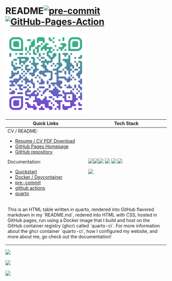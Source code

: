 # README[![pre-commit](https://img.shields.io/badge/pre--commit-enabled-brightgreen?logo=pre-commit.png)](https://github.com/pre-commit/pre-commit)[![GitHub-Pages-Action](https://github.com/cameronrutherford/cameronrutherford/actions/workflows/publish.yml/badge.svg?branch=main)](https://github.com/cameronrutherford/cameronrutherford/actions/workflows/publish.yml)


<p> <a href="https://cameronrutherford.quarto.pub/camerons-git-site/" target="_blank" rel="noreferrer"> <img src="./config/qr-code.svg" width="50%"/> </a>
&#10;
<table data-quarto-postprocess="true">
<colgroup>
<col style="width: 50%" />
<col style="width: 50%" />
</colgroup>
<thead>
<tr class="header">
<th data-quarto-table-cell-role="th">Quick Links</th>
<th data-quarto-table-cell-role="th">Tech Stack</th>
</tr>
</thead>
<tbody>
<tr class="odd">
<td>CV / README:
<ul>
<li><a
href="https://cameronrutherford.quarto.pub/camerons-git-site/resume/resume.html">Resume
/ CV PDF Download</a></li>
<li><a
href="https://cameronrutherford.quarto.pub/camerons-git-site/">GitHub
Pages Homepage</a></li>
<li><a
href="https://github.com/cameronrutherford/cameronrutherford">GitHub
repository</a></li>
</ul>
Documentation:
<ul>
<li><a
href="https://cameronrutherford.quarto.pub/camerons-git-site/config/quickstart.html">Quickstart</a></li>
<li><a
href="https://cameronrutherford.quarto.pub/camerons-git-site/config/devcontainer.html">Docker
/ Devcontainer</a></li>
<li><a
href="https://cameronrutherford.quarto.pub/camerons-git-site/config/pre-commit.html">pre-commit</a></li>
<li><a
href="https://cameronrutherford.quarto.pub/camerons-git-site/config/github-actions.html">github
actions</a></li>
<li><a
href="https://cameronrutherford.quarto.pub/camerons-git-site/config/quarto.html">quarto</a></li>
</ul></td>
<td><p><a href="https://quarto.org/" style="float: left;"
target="_blank" rel="noreferrer"><img
src="https://quarto.org/quarto.png" width="160" /></a></p>
<p><a href="https://www.freepnglogos.com/images/javascript-39398.html"
style="float: left;" target="_blank" rel="noreferrer"><img
src="https://www.freepnglogos.com/uploads/javascript-png/fix-html-css-javascript-for-website-logo-6.png"
width="160" /></a></p>
<p><a href="https://www.json.org/json-en.html" target="_blank"
rel="noreferrer"><img
src="https://www.vectorlogo.zone/logos/json/json-icon.svg"
width="40" /></a> <a href="https://www.docker.com/" target="_blank"
rel="noreferrer"><img
src="https://www.vectorlogo.zone/logos/docker/docker-tile.svg"
width="40" /></a> <a href="https://www.lua.org/" target="_blank"
rel="noreferrer"><img
src="https://www.vectorlogo.zone/logos/lua/lua-official.svg"
height="40" /></a> <a href="https://github.com/" target="_blank"
rel="noreferrer"><img
src="https://www.vectorlogo.zone/logos/github/github-icon.svg"
width="40" /></a></p>
<p><a href="https://www.latex-project.org/" style="float: left;"
target="_blank" rel="noreferrer"><img
src="https://upload.wikimedia.org/wikipedia/commons/4/45/LaTeX_project_logo_bird.svg"
width="160" /></a></p></td>
</tr>
<tr class="even">
<td colspan="2"><p>This is an HTML table written in quarto, rendered
into GitHub flavored markdown in my `README.md`, redered into HTML with
CSS, hosted in GitHub pages, run using a Docker image that I build and
host on the GitHub container registry (ghcr) called `quarto-ci`. For
more information about the ghcr container `quarto-ci`, how I configured
my website, and more about me, go check out the documentation!</p></td>
</tr>
</tbody>
</table>

&#10;<p> <a href="https://leetcode.com/cameronrutherford/" target="_blank" rel="noreferrer"><img src="https://leetcard.jacoblin.cool/cameronrutherford?theme=wtf&font=Darker%20Grotesque&ext=heatmap"/></a>
<p> <a href="https://cameronrutherford.github.io/cameronrutherford/index.html" target="_blank" rel="noreferrer"> <img src="https://github-readme-stats.vercel.app/api?username=cameronrutherford&show_icons=true&theme=nightowl"/> </a>
<p> <a href="https://git.io/streak-stats" target="_blank" rel="noreferrer"><img src="https://streak-stats.demolab.com?user=cameronrutherford&theme=nightowl&border_radius=2&date_format=j%20M%5B%20Y%5D&mode=weekly"/> </a>
